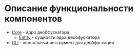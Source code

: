 # Описание функциональности компонентов

-  [Core](Функционал/core) - ядро деобфускатора
   -  [Entity](Функционал/core/сущности.md) - сущности ядра деобфускатора
-  [CLI](Функционал/cli) - консольный инструмент для деобфускации